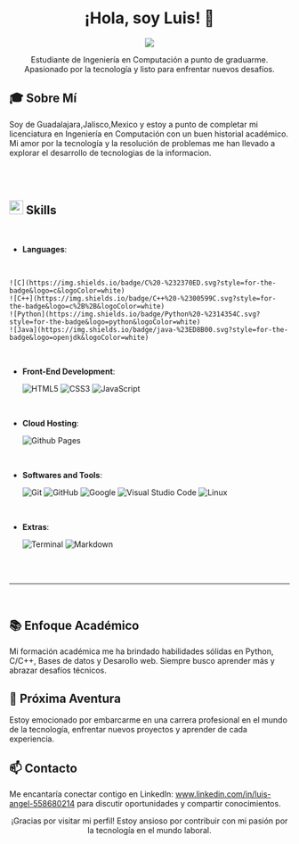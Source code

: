 

<h1 align="center">¡Hola, soy Luis! 👋</h1>

<p align="center">
  <a href="https://github.com/DenverCoder1/readme-typing-svg">
  <img src="https://readme-typing-svg.herokuapp.com?font=Time+New+Roman&color=cyan&size=25&center=true&vCenter=true&width=600&height=100&lines=Hola+Mundo!;Desarrollador+Back-End+Autodidacta,;Ingeniero+en+Computación,;Entusiasta+del+Desarrollo,;Aprendiz+Activo+en+Tecnologías,;Apasionado+por+la+programación..<3">
</a>
</p>

<p align="center">
    Estudiante de Ingeniería en Computación a punto de graduarme. Apasionado por la tecnología y listo para enfrentar nuevos desafíos.
</p>

## 🎓 Sobre Mí

Soy de Guadalajara,Jalisco,Mexico y estoy a punto de completar mi licenciatura en Ingeniería en Computación con un buen historial académico. Mi amor por la tecnología y la resolución de problemas me han llevado a explorar el desarrollo de tecnologias de la informacion.

<br><br>
## <img src="https://media2.giphy.com/media/QssGEmpkyEOhBCb7e1/giphy.gif?cid=ecf05e47a0n3gi1bfqntqmob8g9aid1oyj2wr3ds3mg700bl&rid=giphy.gif" width ="25"><b> Skills</b>
<br>

<p align="center">

- **Languages**:
<br>


    ![C](https://img.shields.io/badge/C%20-%232370ED.svg?style=for-the-badge&logo=c&logoColor=white)
    ![C++](https://img.shields.io/badge/C++%20-%2300599C.svg?style=for-the-badge&logo=c%2B%2B&logoColor=white)
    ![Python](https://img.shields.io/badge/Python%20-%2314354C.svg?style=for-the-badge&logo=python&logoColor=white)
    ![Java](https://img.shields.io/badge/java-%23ED8B00.svg?style=for-the-badge&logo=openjdk&logoColor=white)


<br>   
    
- **Front-End Development**:

   ![HTML5](https://img.shields.io/badge/HTML5%20-%23E34F26.svg?style=for-the-badge&logo=html5&logoColor=white)
   ![CSS3](https://img.shields.io/badge/CSS%20-%231572B6.svg?style=for-the-badge&logo=css3&logoColor=white)
   ![JavaScript](https://img.shields.io/badge/JavaScript%20-%23F7DF1E.svg?style=for-the-badge&logo=javascript&logoColor=black)

<br>

- **Cloud Hosting**:

    ![Github Pages](https://img.shields.io/badge/GitHub%20Pages-%23327FC7.svg?style=for-the-badge&logo=github&logoColor=white)
    
<br>

- **Softwares and Tools**:

    ![Git](https://img.shields.io/badge/git-%23F05033.svg?style=for-the-badge&logo=git&logoColor=white)
    ![GitHub](https://img.shields.io/badge/github-%23121011.svg?style=for-the-badge&logo=github&logoColor=white)
    ![Google](https://img.shields.io/badge/google-%234285F4.svg?style=for-the-badge&logo=google&logoColor=white)
    ![Visual Studio Code](https://img.shields.io/badge/Visual%20Studio%20Code-0078d7.svg?style=for-the-badge&logo=visual-studio-code&logoColor=white)
    ![Linux](https://img.shields.io/badge/Linux-FCC624?style=for-the-badge&logo=linux&logoColor=black) 

<br>

- **Extras**:

    ![Terminal](https://img.shields.io/badge/Terminal-%23054020?style=for-the-badge&logo=gnu-bash&logoColor=white)
    ![Markdown](https://img.shields.io/badge/markdown-%23000000.svg?style=for-the-badge&logo=markdown&logoColor=white)   


</p>

<br>
<br>

-----

<br>

## 📚 Enfoque Académico

Mi formación académica me ha brindado habilidades sólidas en Python, C/C++, Bases de datos y Desarollo web. Siempre busco aprender más y abrazar desafíos técnicos.

## 🌟 Próxima Aventura

Estoy emocionado por embarcarme en una carrera profesional en el mundo de la tecnología, enfrentar nuevos proyectos y aprender de cada experiencia.

## 📫 Contacto

Me encantaría conectar contigo en LinkedIn: www.linkedin.com/in/luis-angel-558680214 para discutir oportunidades y compartir conocimientos.

<div align="center">
    ¡Gracias por visitar mi perfil! Estoy ansioso por contribuir con mi pasión por la tecnología en el mundo laboral.
</div>

